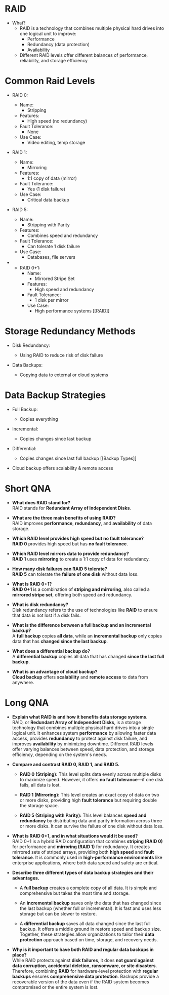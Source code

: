 # RAID
- What?
	- RAID is a technology that combines multiple physical hard drives into one logical unit to improve:
		- Performance
		- Redundancy (data protection)
		- Availability
	- Different RAID levels offer different balances of performance, reliability, and storage efficiency

# Common Raid Levels
- RAID 0:
	- Name:
		- Stripping
	- Features:
		- High speed (no redundancy)
	- Fault Tolerance:
		- None
	- Use Case:
		- Video editing, temp storage
		
- RAID 1:
	- Name:
		- Mirroring
	- Features:
		- 1:1 copy of data (mirror)
	- Fault Tolerance:
		- Yes (1 disk failure)
	- Use Case:
		- Critical data backup
		
- RAID 5:
	- Name:
		- Stripping with Parity
	- Features:
		- Combines speed and redundancy
	- Fault Tolerance:
		- Can tolerate 1 disk failure
	- Use Case:
		- Databases, file servers
		
- - RAID 0+1:
	- Name:
		- Mirrored Stripe Set
	- Features:
		- High speed and redundancy
	- Fault Tolerance:
		- 1 disk per mirror
	- Use Case:
		- High performance systems
[[RAID]]

# Storage Redundancy Methods
- Disk Redundancy:
	- Using RAID to reduce risk of disk failure
	
- Data Backups:
	- Copying data to external or cloud systems

# Data Backup Strategies
- Full Backup:
	- Copies everything
	
- Incremental:
	- Copies changes since last backup
	
- Differential:
	- Copies changes since last full backup
[[Backup Types]]

- Cloud backup offers scalability & remote access

# Short QNA
- **What does RAID stand for?**  
    RAID stands for **Redundant Array of Independent Disks**.
    
- **What are the three main benefits of using RAID?**  
    RAID improves **performance**, **redundancy**, and **availability** of data storage.
    
- **Which RAID level provides high speed but no fault tolerance?**  
    **RAID 0** provides high speed but has **no fault tolerance**.
    
- **Which RAID level mirrors data to provide redundancy?**  
    **RAID 1** uses **mirroring** to create a 1:1 copy of data for redundancy.
    
- **How many disk failures can RAID 5 tolerate?**  
    **RAID 5** can tolerate the **failure of one disk** without data loss.
    
- **What is RAID 0+1?**  
    **RAID 0+1** is a combination of **striping and mirroring**, also called a **mirrored stripe set**, offering both speed and redundancy.
    
- **What is disk redundancy?**  
    Disk redundancy refers to the use of technologies like **RAID** to ensure that data is not lost if a disk fails.
    
- **What is the difference between a full backup and an incremental backup?**  
    A **full backup** copies **all data**, while an **incremental backup** only copies data that has **changed since the last backup**.
    
- **What does a differential backup do?**  
    A **differential backup** copies all data that has changed **since the last full backup**.
    
- **What is an advantage of cloud backup?**  
    **Cloud backup** offers **scalability** and **remote access** to data from anywhere.

# Long QNA
- **Explain what RAID is and how it benefits data storage systems.**  
    RAID, or **Redundant Array of Independent Disks**, is a storage technology that combines multiple physical hard drives into a single logical unit. It enhances system **performance** by allowing faster data access, provides **redundancy** to protect against disk failure, and improves **availability** by minimizing downtime. Different RAID levels offer varying balances between speed, data protection, and storage efficiency, depending on the system's needs.
    
- **Compare and contrast RAID 0, RAID 1, and RAID 5.**
    
    - **RAID 0 (Striping):** This level splits data evenly across multiple disks to maximize speed. However, it offers **no fault tolerance**—if one disk fails, all data is lost.
        
    - **RAID 1 (Mirroring):** This level creates an exact copy of data on two or more disks, providing high **fault tolerance** but requiring double the storage space.
        
    - **RAID 5 (Striping with Parity):** This level balances **speed and redundancy** by distributing data and parity information across three or more disks. It can survive the failure of one disk without data loss.
        
- **What is RAID 0+1, and in what situations would it be used?**  
    RAID 0+1 is a hybrid RAID configuration that combines **striping (RAID 0)** for performance and **mirroring (RAID 1)** for redundancy. It creates mirrored sets of striped arrays, providing both **high speed** and **fault tolerance**. It is commonly used in **high-performance environments** like enterprise applications, where both data speed and safety are critical.
    
- **Describe three different types of data backup strategies and their advantages.**
    
    - A **full backup** creates a complete copy of all data. It is simple and comprehensive but takes the most time and storage.
        
    - An **incremental backup** saves only the data that has changed since the last backup (whether full or incremental). It is fast and uses less storage but can be slower to restore.
        
    - A **differential backup** saves all data changed since the last full backup. It offers a middle ground in restore speed and backup size.  
        Together, these strategies allow organizations to tailor their **data protection** approach based on time, storage, and recovery needs.
        
- **Why is it important to have both RAID and regular data backups in place?**  
    While RAID protects against **disk failures**, it does **not guard against data corruption, accidental deletion, ransomware, or site disasters**. Therefore, combining **RAID** for hardware-level protection with **regular backups** ensures **comprehensive data protection**. Backups provide a recoverable version of the data even if the RAID system becomes compromised or the entire system is lost.
